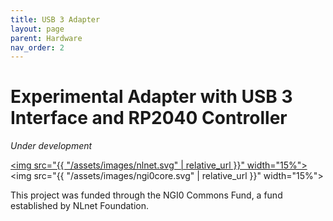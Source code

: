 ```yaml
---
title: USB 3 Adapter
layout: page
parent: Hardware
nav_order: 2
---
```

# Experimental Adapter with USB&nbsp;3 Interface and RP2040 Controller

*Under development*

[<img src="{{ "/assets/images/nlnet.svg" | relative_url }}" width="15%">](https://nlnet.nl/)
&nbsp;&nbsp;&nbsp;
<img src="{{ "/assets/images/ngi0core.svg" | relative_url }}" width="15%">

This project was funded through the NGI0 Commons Fund, a fund
established by NLnet Foundation.
